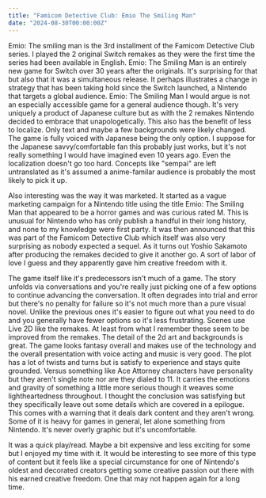 ```yaml
---
title: "Famicom Detective Club: Emio The Smiling Man"
date: "2024-08-30T00:00:00Z"
---
```


Emio: The smiling man is the 3rd installment of the Famicom Detective Club series.  I played the 2 original Switch remakes as they were the first time the series had been available in English.  Emio: The Smiling Man is an entirely new game for Switch over 30 years after the originals.  It's surprising for that but also that it was a simultaneous release.  It perhaps illustrates a change in strategy that has been taking hold since the Switch launched, a Nintendo that targets a global audience.  Emio: The Smiling Man I would argue is not an especially accessible game for a general audience though.  It's very uniquely a product of Japanese culture but as with the 2 remakes Nintendo decided to embrace that unapologetically.  This also has the benefit of less to localize.  Only text and maybe a few backgrounds were likely changed.  The game is fully voiced with Japanese being the only option.  I suppose for the Japanese savvy/comfortable fan this probably just works, but it's not really something I would have imagined even 10 years ago.  Even the localization doesn't go too hard.  Concepts like "sempai" are left untranslated as it's assumed a anime-familar audience is probably the most likely to pick it up.

Also interesting was the way it was marketed.  It started as a vague marketing campaign for a Nintendo title using the title Emio: The Smiling Man that appeared to be a horror games and was curious rated M.  This is unusual for Nintendo who has only publish a handful in their long history, and none to my knowledge were first party.  It was then announced that this was part of the Famicom Detective Club which itself was also very surprising as nobody expected a sequel.  As it turns out Yoshio Sakamoto after producing the remakes decided to give it another go.  A sort of labor of love I guess and they apparently gave him creative freedom with it.

The game itself like it's predecessors isn't much of a game.   The story unfolds via conversations and you're really just picking one of a few options to continue advancing the conversation.  It often degrades into trial and error but there's no penalty for failure so it's not much more than a pure visual novel.  Unlike the previous ones it's easier to figure out what you need to do and you generally have fewer options so it's less frustrating.  Scenes use Live 2D like the remakes.  At least from what I remember these seem to be improved from the remakes.  The detail of the 2d art and backgrounds is great.  The game looks fantasy overall and makes use of the technology and the overall presentation with voice acting and music is very good.  The plot has a lot of twists and turns but is satisfy to experience and stays quite grounded.  Versus something like Ace Attorney characters have personality but they aren't single note nor are they dialed to 11.  It carries the emotions and gravity of something a little more serious though it weaves some lightheartedness throughout.  I thought the conclusion was satisfying but they specifically leave out some details which are covered in a epilogue.  This comes with a warning that it deals dark content and they aren't wrong.  Some of it is heavy for games in general, let alone something from Nintendo.  It's never overly graphic but it's uncomfortable.

It was a quick play/read.  Maybe a bit expensive and less exciting for some but I enjoyed my time with it.  It would be interesting to see more of this type of content but it feels like a special circumstance for one of Nintendo's oldest and decorated creators getting some creative passion out there with his earned creative freedom.  One that may not happen again for a long time.